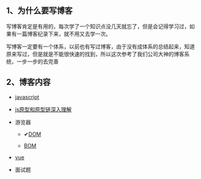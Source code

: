 

## 1、为什么要写博客

写博客肯定是有用的，每次学了一个知识点没几天就忘了，但是会记得学习过，如果有一篇博客纪录下来，就不用又去学一次。

写博客一定要有一个体系，以前也有写过博客，由于没有成体系的总结起来，知道原来写过，但是就是不能很快速的找到，所以这次参考了我们公司大神的博客系统，一步一步的去完善

## 2、博客内容

- [javascript](js/jsREADME.md)
- [js原型和原型链深入理解](js/js重难点知识/原型和原型链深入理解.md)
- 游览器

  - ✔[DOM](游览器/DOM/readme.md)

  - [BOM](游览器/BOM/bomReadme.md)
- [vue](vue/README.md)

- 面试题